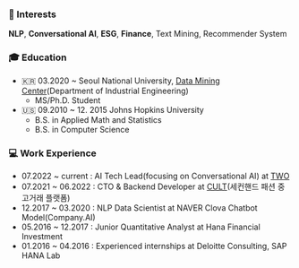 ### 📡 Interests
**NLP**, **Conversational AI**, **ESG**, **Finance**, Text Mining, Recommender System

### 🎓 Education
  - 🇰🇷 03.2020 ~ Seoul National University, [Data Mining Center](http://dm.snu.ac.kr/ko/)(Department of Industrial Engineering)
    - MS/Ph.D. Student
  - 🇺🇸 09.2010 ~ 12. 2015 Johns Hopkins University
    - B.S. in Applied Math and Statistics
    - B.S. in Computer Science


### 💻 Work Experience
  - 07.2022 ~ current : AI Tech Lead(focusing on Conversational AI) at [TWO](https://www.two.ai/)
  - 07.2021 ~ 06.2022 : CTO & Backend Developer at [CULT](https://the-cult.co.kr/download)(세컨핸드 패션 중고거래 플랫폼) 
  - 12.2017 ~ 03.2020 : NLP Data Scientist at NAVER Clova Chatbot Model(Company.AI)
  - 05.2016 ~ 12.2017 : Junior Quantitative Analyst at Hana Financial Investment
  - 01.2016 ~ 04.2016 : Experienced internships at Deloitte Consulting, SAP HANA Lab

